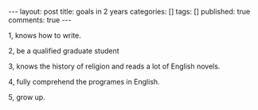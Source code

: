--- layout: post title: goals in 2 years categories: [] tags: []
published: true comments: true ---

1, knows how to write.

2, be a qualified graduate student

3, knows the history of religion and reads a lot of English novels.

4, fully comprehend the programes in English.

5, grow up.


